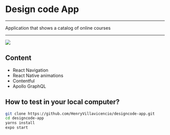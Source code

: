 # Design code App

---

Application that shows a catalog of online courses

---
![](designcode-app.gif)

## Content


- React Navigation
- React Native animations
- Contentful
- Apollo GraphQL

## How to test in your local computer?

```bash
git clone https://github.com/HenryVillavicencio/designcode-app.git
cd designcode-app
yarns install
expo start
```
